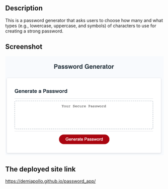 ## Description
This is a password generator that asks users to choose how many and what types (e.g., lowercase, uppercase, and symbols) of  characters to use for creating a strong password.

## Screenshot
![image](./assets/Screenshot_password.png)

## The deployed site link
https://demiapollo.github.io/password_app/
